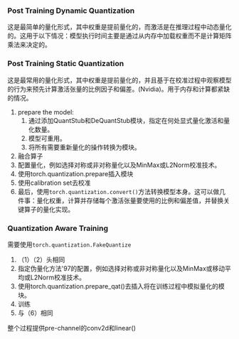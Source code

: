 
### Post Training Dynamic Quantization

这是最简单的量化形式，其中权重是提前量化的，而激活是在推理过程中动态量化的。这用于以下情况：模型执行时间主要是通过从内存中加载权重而不是计算矩阵乘法来决定的。

### Post Training Static Quantization

这是最常用的量化形式，其中权重是提前量化的，并且基于在校准过程中观察模型的行为来预先计算激活张量的比例因子和偏差。(Nvidia)。用于内存和计算都紧缺的情况。
1. prepare the model:
   1. 通过添加QuantStub和DeQuantStub模块，指定在何处显式量化激活和量化数量。
   2. 模型可重用。
   3. 将所有需要重新量化的操作转换为模块。
2. 融合算子
3. 配置量化，例如选择对称或非对称量化以及MinMax或L2Norm校准技术。
4. 使用torch.quantization.prepare插入模块
5. 使用calibration set去校准
6. 最后，使用`torch.quantization.convert()`方法转换模型本身。这可以做几件事：量化权重，计算并存储每个激活张量要使用的比例和偏差值，并替换关键算子的量化实现。

### Quantization Aware Training

需要使用`torch.quantization.FakeQuantize`
1. （1）（2）头相同
2. 指定伪量化方法'97的配置，例如选择对称或非对称量化以及MinMax或移动平均或L2Norm校准技术。
3. 使用torch.quantization.prepare_qat()去插入将在训练过程中模拟量化的模块。
4. 训练
5. 与（6）相同

整个过程提供pre-channel的conv2d和linear()
